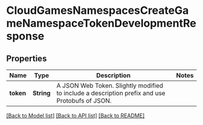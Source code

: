 # CloudGamesNamespacesCreateGameNamespaceTokenDevelopmentResponse

## Properties

Name | Type | Description | Notes
------------ | ------------- | ------------- | -------------
**token** | **String** | A JSON Web Token. Slightly modified to include a description prefix and use Protobufs of JSON. | 

[[Back to Model list]](../README.md#documentation-for-models) [[Back to API list]](../README.md#documentation-for-api-endpoints) [[Back to README]](../README.md)


